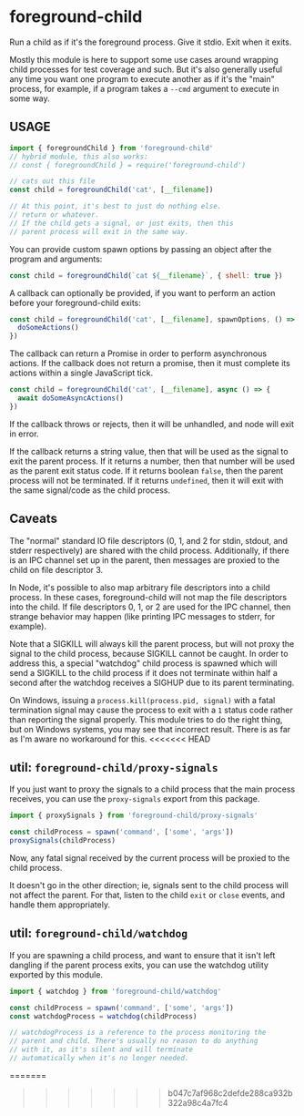 # foreground-child

Run a child as if it's the foreground process. Give it stdio. Exit
when it exits.

Mostly this module is here to support some use cases around
wrapping child processes for test coverage and such. But it's
also generally useful any time you want one program to execute
another as if it's the "main" process, for example, if a program
takes a `--cmd` argument to execute in some way.

## USAGE

```js
import { foregroundChild } from 'foreground-child'
// hybrid module, this also works:
// const { foregroundChild } = require('foreground-child')

// cats out this file
const child = foregroundChild('cat', [__filename])

// At this point, it's best to just do nothing else.
// return or whatever.
// If the child gets a signal, or just exits, then this
// parent process will exit in the same way.
```

You can provide custom spawn options by passing an object after
the program and arguments:

```js
const child = foregroundChild(`cat ${__filename}`, { shell: true })
```

A callback can optionally be provided, if you want to perform an
action before your foreground-child exits:

```js
const child = foregroundChild('cat', [__filename], spawnOptions, () => {
  doSomeActions()
})
```

The callback can return a Promise in order to perform
asynchronous actions. If the callback does not return a promise,
then it must complete its actions within a single JavaScript
tick.

```js
const child = foregroundChild('cat', [__filename], async () => {
  await doSomeAsyncActions()
})
```

If the callback throws or rejects, then it will be unhandled, and
node will exit in error.

If the callback returns a string value, then that will be used as
the signal to exit the parent process. If it returns a number,
then that number will be used as the parent exit status code. If
it returns boolean `false`, then the parent process will not be
terminated. If it returns `undefined`, then it will exit with the
same signal/code as the child process.

## Caveats

The "normal" standard IO file descriptors (0, 1, and 2 for stdin,
stdout, and stderr respectively) are shared with the child process.
Additionally, if there is an IPC channel set up in the parent, then
messages are proxied to the child on file descriptor 3.

In Node, it's possible to also map arbitrary file descriptors
into a child process. In these cases, foreground-child will not
map the file descriptors into the child. If file descriptors 0,
1, or 2 are used for the IPC channel, then strange behavior may
happen (like printing IPC messages to stderr, for example).

Note that a SIGKILL will always kill the parent process, but
will not proxy the signal to the child process, because SIGKILL
cannot be caught. In order to address this, a special "watchdog"
child process is spawned which will send a SIGKILL to the child
process if it does not terminate within half a second after the
watchdog receives a SIGHUP due to its parent terminating.

On Windows, issuing a `process.kill(process.pid, signal)` with a
fatal termination signal may cause the process to exit with a `1`
status code rather than reporting the signal properly. This
module tries to do the right thing, but on Windows systems, you
may see that incorrect result. There is as far as I'm aware no
workaround for this.
<<<<<<< HEAD

## util: `foreground-child/proxy-signals`

If you just want to proxy the signals to a child process that the
main process receives, you can use the `proxy-signals` export
from this package.

```js
import { proxySignals } from 'foreground-child/proxy-signals'

const childProcess = spawn('command', ['some', 'args'])
proxySignals(childProcess)
```

Now, any fatal signal received by the current process will be
proxied to the child process.

It doesn't go in the other direction; ie, signals sent to the
child process will not affect the parent. For that, listen to the
child `exit` or `close` events, and handle them appropriately.

## util: `foreground-child/watchdog`

If you are spawning a child process, and want to ensure that it
isn't left dangling if the parent process exits, you can use the
watchdog utility exported by this module.

```js
import { watchdog } from 'foreground-child/watchdog'

const childProcess = spawn('command', ['some', 'args'])
const watchdogProcess = watchdog(childProcess)

// watchdogProcess is a reference to the process monitoring the
// parent and child. There's usually no reason to do anything
// with it, as it's silent and will terminate
// automatically when it's no longer needed.
```
=======
>>>>>>> b047c7af968c2defde288ca932b322a98c4a7fc4
